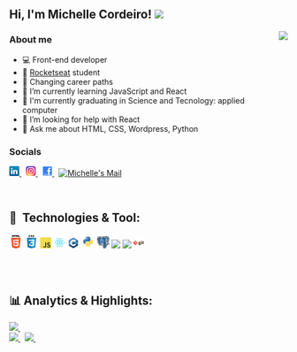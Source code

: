 <!--
## Hi, I'm Michelle Cordeiro! <img src="https://media.giphy.com/media/mGcNjsfWAjY5AEZNw6/giphy.gif" width="50">
![](https://visitor-badge.glitch.me/badge?page_id=MichelleCordeiro.MichelleCordeiro)
-->
<h2 align="left"> Hi, I'm Michelle Cordeiro! <img src="https://media.giphy.com/media/mGcNjsfWAjY5AEZNw6/giphy.gif" width="50"></h2>
<img align="right" height="590em" src="https://i.postimg.cc/Kc0MFZbj/Github-card.png">


<h3> About me </h3>

- 💻 Front-end developer
- 💜 [Rocketseat](https://www.rocketseat.com.br/) student
- 🔭 Changing career paths
- 🌱 I’m currently learning JavaScript and React
- 📝 I'm currently graduating in Science and Tecnology: applied computer
- 🤔 I’m looking for help with React
- 💬 Ask me about HTML, CSS, Wordpress, Python

<h3> Socials </h3>
<p align="left">
  <a href="https://www.linkedin.com/in/michelle-cordeiro/" target="_blank">
    <img alt="Michelle's LinkediN" width="18px" src="logos/linkedin.png" />
  </a>&nbsp;
  <a href="https://www.instagram.com/_michellecordeiro_/" target="_blank">
    <img alt="Michelle's Instagram" width="18px" src="logos/instagram.png" />
  </a>&nbsp;
  <a href="https://www.facebook.com/michellecordeir0/" target="_blank">
    <img alt="Michelle's Facebook" width="18px" src="logos/facebook.png" />
  </a>&nbsp;
  <a href="mailto:michelle8cordeiro@gmail.com" target="_blank">
    <img alt="Michelle's Mail" width="22px" src="https://i.postimg.cc/rFpB5fLw/Gmail-icon.png" />
  </a>
</p>
  
<br>
<h2> 🚀 &nbsp;Technologies & Tool: </h2>

<code><img height="24" src="https://raw.githubusercontent.com/github/explore/80688e429a7d4ef2fca1e82350fe8e3517d3494d/topics/html/html.png"></code>
<code><img height="24" src="https://raw.githubusercontent.com/github/explore/80688e429a7d4ef2fca1e82350fe8e3517d3494d/topics/css/css.png"></code>
<code><img height="20" src="https://raw.githubusercontent.com/github/explore/80688e429a7d4ef2fca1e82350fe8e3517d3494d/topics/javascript/javascript.png"></code>
<code><img height="22" src="https://raw.githubusercontent.com/github/explore/80688e429a7d4ef2fca1e82350fe8e3517d3494d/topics/react/react.png"></code>
<code><img height="20" src="https://raw.githubusercontent.com/github/explore/80688e429a7d4ef2fca1e82350fe8e3517d3494d/topics/cpp/cpp.png"></code>
<code><img height="25" src="https://raw.githubusercontent.com/github/explore/80688e429a7d4ef2fca1e82350fe8e3517d3494d/topics/python/python.png"></code>
<code><img height="22" src="https://raw.githubusercontent.com/github/explore/80688e429a7d4ef2fca1e82350fe8e3517d3494d/topics/postgresql/postgresql.png"></code>
<code><img height="22" src="https://i.postimg.cc/zDKkH0Ks/wordpress.png"></code>
<code><img height="20" src="https://i.postimg.cc/YC18c8qN/vscode.png"></code>
<code><img height="20" src="https://raw.githubusercontent.com/github/explore/80688e429a7d4ef2fca1e82350fe8e3517d3494d/topics/git/git.png"></code>

<br><br>
<h2> 📊 Analytics & Highlights: </h2>
  
  <a href="https://github.com/anuraghazra/github-readme-stats">
    <img height="150em" src="https://github-readme-stats.vercel.app/api/top-langs/?username=michellecordeiro&layout=compact&card_width=400&hide_title=false&theme=dracula&t&langs_count=6&hide_border=true">
  </a>&nbsp;
  
  <br>
  
  <a href="https://github.com/anuraghazra/github-readme-stats">
    <img height="160em" src="https://github-readme-stats.vercel.app/api?username=MichelleCordeiro&show_icons=true&line_height=25&hide_rank=false&theme=dracula&include_all_commits=true&hide_border=true&count_private=true"/>
  </a>&nbsp;  
  
  <a href="https://github.com/denvercoder1/github-readme-streak-stats">
    <img height="160em" src="https://github-readme-streak-stats.herokuapp.com/?user=MichelleCordeiro&theme=dracula&hide_border=true">
  </a>&nbsp;
  
  
<!--  
  <a href="https://github.com/MichelleCordeiro/rocketseat-explorer">
    <img height="135em" src="https://github-readme-stats.vercel.app/api/pin/?username=MichelleCordeiro&repo=rocketseat-explorer&show_owner=true&theme=dracula&hide_border=true" />
  </a>  
-->
